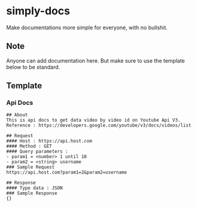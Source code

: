 # simply-docs
Make documentations more simple for everyone, with no bullshit.

## Note
Anyone can add documentation here. But make sure to use the template below to be standard.

## Template 

### Api Docs
```
## About 
This is api docs to get data video by video id on Youtube Api V3. 
Reference : https://developers.google.com/youtube/v3/docs/videos/list

## Request
#### Host : https://api.host.com
#### Method : GET
#### Query parameters :
- param1 = <number> 1 until 10
- param2 = <string> username
### Sample Request
https://api.host.com?param1=2&param2=username

## Response
#### Type data : JSON
### Sample Response
{}

```

